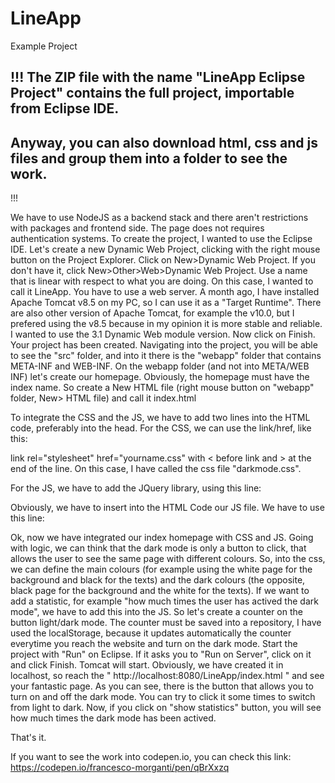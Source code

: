 # LineApp
Example Project

!!!
The ZIP file with the name "LineApp Eclipse Project" contains the full project, importable from Eclipse IDE.
---
Anyway, you can also download html, css and js files and group them into a folder to see the work.
---
!!!


We have to use NodeJS as a backend stack and there aren't restrictions with packages and frontend side. The page does not requires authentication systems.
To create the project, I wanted to use the Eclipse IDE. 
Let's create a new Dynamic Web Project, clicking with the right mouse button on the Project Explorer. Click on New>Dynamic Web Project. If you don't have it, click New>Other>Web>Dynamic Web Project.
Use a name that is linear with respect to what you are doing. On this case, I wanted to call it LineApp.
You have to use a web server. A month ago, I have installed Apache Tomcat v8.5 on my PC, so I can use it as a "Target Runtime". There are also other version of Apache Tomcat, for example the v10.0, but I prefered using the v8.5 because in my opinion it is more stable and reliable. I wanted to use the 3.1 Dynamic Web module version.
Now click on Finish. Your project has been created.
Navigating into the project, you will be able to see the "src" folder, and into it there is the "webapp" folder that contains META-INF and WEB-INF. On the webapp folder (and not into META/WEB INF) let's create our homepage. Obviously, the homepage must have the index name. So create a New HTML file (right mouse button on "webapp" folder, New> HTML file) and call it index.html

To integrate the CSS and the JS, we have to add two lines into the HTML code, preferably into the head. For the CSS, we can use the link/href, like this: 


link rel="stylesheet" href="yourname.css" with < before link and > at the end of the line.
On this case, I have called the css file "darkmode.css". 
  
For the JS, we have to add the JQuery library, using this line: 
<script src="https://ajax.googleapis.com/ajax/libs/jquery/3.5.1/jquery.min.js"></script> 
  
Obviously, we have to insert into the HTML Code our JS file. We have to use this line: 
<script src = "effect.js"></script>

  
Ok, now we have integrated our index homepage with CSS and JS.
Going with logic, we can think that the dark mode is only a button to click, that allows the user to see the same page with different colours. So, into the css, we can define the main colours (for example using the white page for the background and black for the texts) and the dark colours (the opposite, black page for the background and the white for the texts).
If we want to add a statistic, for example "how much times the user has actived the dark mode", we have to add this into the JS. 
So let's create a counter on the button light/dark mode.
The counter must be saved into a repository, I have used the localStorage, because it updates automatically the counter everytime you reach the website and turn on the dark mode.
Start the project with "Run" on Eclipse. If it asks you to "Run on Server", click on it and click Finish. Tomcat will start. 
Obviously, we have created it in localhost, so reach the " http://localhost:8080/LineApp/index.html " and see your fantastic page. As you can see, there is the button that allows you to turn on and off the dark mode. You can try to click it some times to switch from light to dark. Now, if you click on "show statistics" button, you will see how much times the dark mode has been actived. 

That's it.
  
If you want to see the work into codepen.io, you can check this link: https://codepen.io/francesco-morganti/pen/qBrXxzq
